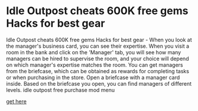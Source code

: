 # Idle Outpost cheats 600K free gems Hacks for best gear

Idle Outpost cheats 600K free gems Hacks for best gear - When you look at the manager's business card, you can see their expertise. When you visit a room in the bank and click on the 'Manager' tab, you will see how many managers can be hired to supervise the room, and your choice will depend on which manager's expertise matches the room. You can get managers from the briefcase, which can be obtained as rewards for completing tasks or when purchasing in the store. Open a briefcase with a manager card inside. Based on the briefcase you open, you can find managers of different levels. idle outpost free purchase mod menu

[get here](https://fureway.top/idle-outpost/)
